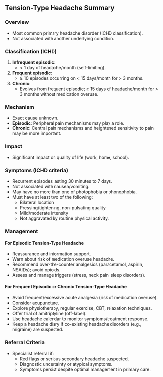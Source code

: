 ## Tension-Type Headache Summary

### Overview
- Most common primary headache disorder (ICHD classification).
- Not associated with another underlying condition.

### Classification (ICHD)
1. **Infrequent episodic**: 
   - < 1 day of headache/month (self-limiting).
2. **Frequent episodic**: 
   - ≥ 10 episodes occurring on < 15 days/month for > 3 months.
3. **Chronic**: 
   - Evolves from frequent episodic; ≥ 15 days of headache/month for > 3 months without medication overuse.

### Mechanism
- Exact cause unknown.
- **Episodic**: Peripheral pain mechanisms may play a role.
- **Chronic**: Central pain mechanisms and heightened sensitivity to pain may be more important.

### Impact
- Significant impact on quality of life (work, home, school).

### Symptoms (ICHD criteria)
- Recurrent episodes lasting 30 minutes to 7 days.
- Not associated with nausea/vomiting.
- May have no more than one of photophobia or phonophobia.
- Must have at least two of the following:
  - Bilateral location
  - Pressing/tightening, non-pulsating quality
  - Mild/moderate intensity
  - Not aggravated by routine physical activity.
  
### Management
#### For Episodic Tension-Type Headache
- Reassurance and information support.
- Warn about risk of medication overuse headache.
- Recommend over-the-counter analgesics (paracetamol, aspirin, NSAIDs); avoid opioids.
- Assess and manage triggers (stress, neck pain, sleep disorders).

#### For Frequent Episodic or Chronic Tension-Type Headache
- Avoid frequent/excessive acute analgesia (risk of medication overuse).
- Consider acupuncture.
- Explore physiotherapy, regular exercise, CBT, relaxation techniques.
- Offer trial of amitriptyline (off-label).
- Use headache calendar to monitor symptoms/treatment response.
- Keep a headache diary if co-existing headache disorders (e.g., migraine) are suspected.

### Referral Criteria
- Specialist referral if:
  - Red flags or serious secondary headache suspected.
  - Diagnostic uncertainty or atypical symptoms.
  - Symptoms persist despite optimal management in primary care.